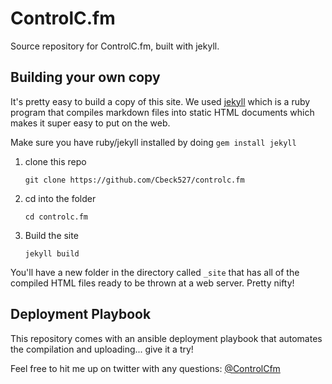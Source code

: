 ControlC.fm
=========

Source repository for ControlC.fm, built with jekyll.


## Building your own copy

It's pretty easy to build a copy of this site. We used [jekyll](http://jekyllrb.com/) which is a ruby program that compiles markdown files into static HTML documents which makes it super easy to put on the web.

Make sure you have ruby/jekyll installed by doing `gem install jekyll`

1. clone this repo

   `git clone https://github.com/Cbeck527/controlc.fm`
   
2. cd into the folder

    `cd controlc.fm`
    
3. Build the site

   `jekyll build`
   
You'll have a new folder in the directory called `_site` that has all of the compiled HTML files ready to be thrown at a web server. Pretty nifty!

## Deployment Playbook

This repository comes with an ansible deployment playbook that automates the compilation and uploading... give it a try!

Feel free to hit me up on twitter with any questions: [@ControlCfm](https://twitter.com/ControlCfm)
